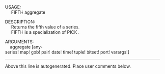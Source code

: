 USAGE:  
&nbsp;&nbsp;&nbsp;&nbsp;&nbsp;FIFTH&nbsp;aggregate&nbsp;  
  
DESCRIPTION:  
&nbsp;&nbsp;&nbsp;&nbsp;&nbsp;Returns&nbsp;the&nbsp;fifth&nbsp;value&nbsp;of&nbsp;a&nbsp;series.  
&nbsp;&nbsp;&nbsp;&nbsp;&nbsp;FIFTH&nbsp;is&nbsp;a&nbsp;specialization&nbsp;of&nbsp;PICK&nbsp;.  
  
ARGUMENTS:  
&nbsp;&nbsp;&nbsp;&nbsp;aggregate&nbsp;[any-series!&nbsp;map!&nbsp;gob!&nbsp;pair!&nbsp;date!&nbsp;time!&nbsp;tuple!&nbsp;bitset!&nbsp;port!&nbsp;varargs!]  
___
Above this line is autogenerated. Place user comments below.